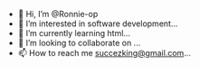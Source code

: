 - 👋 Hi, I’m @Ronnie-op
- 👀 I’m interested in software development...
- 🌱 I’m currently learning html...
- 💞️ I’m looking to collaborate on ...
- 📫 How to reach me succezking@gmail.com...

<!---
Ronnie-op/Ronnie-op is a ✨ special ✨ repository because its `README.md` (this file) appears on your GitHub profile.
You can click the Preview link to take a look at your changes.
--->
